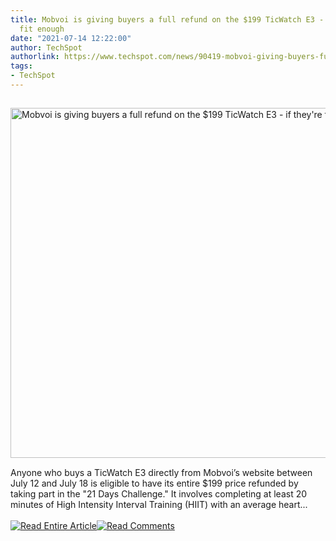 ```yaml
---
title: Mobvoi is giving buyers a full refund on the $199 TicWatch E3 - if they're
  fit enough
date: "2021-07-14 12:22:00"
author: TechSpot
authorlink: https://www.techspot.com/news/90419-mobvoi-giving-buyers-full-refund-199-ticwatch-e3.html
tags:
- TechSpot
---
```

<a href="https://www.techspot.com/news/90419-mobvoi-giving-buyers-full-refund-199-ticwatch-e3.html" target="_blank"><img src="https://static.techspot.com/images2/news/ts3_thumbs/2021/07/2021-07-14-ts3_thumbs-ca6.jpg" width="799" height="560" style="padding: 15px 0" title="Mobvoi is giving buyers a full refund on the $199 TicWatch E3 - if they're fit enough" /></a><br />Anyone who buys a TicWatch E3 directly from Mobvoi’s website between July 12 and July 18 is eligible to have its entire $199 price refunded by taking part in the "21 Days Challenge." It involves completing at least 20 minutes of High Intensity Interval Training (HIIT) with an average heart...<br /><br /><a href="https://www.techspot.com/news/90419-mobvoi-giving-buyers-full-refund-199-ticwatch-e3.html"><img src="https://static.techspot.com/images/rss/rss_buttons_01.png" border="0" alt="Read Entire Article" /></a><a href="https://www.techspot.com/news/90419-mobvoi-giving-buyers-full-refund-199-ticwatch-e3.html#comments"><img src="https://static.techspot.com/images/rss/rss_buttons_02.png" border="0" alt="Read Comments" /></a><br /><br />